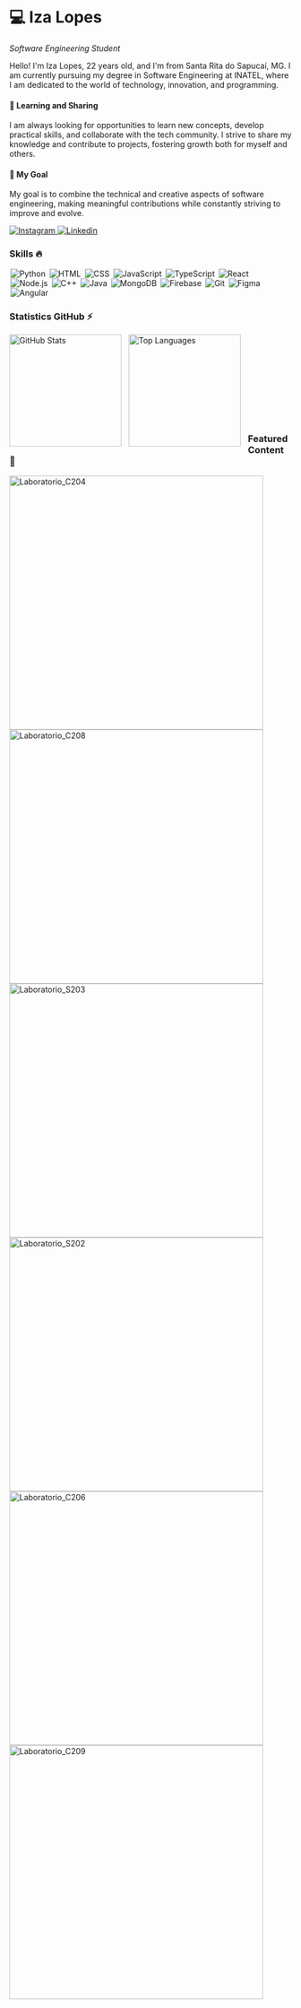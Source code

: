 <h1>💻 Iza Lopes</h1> 

*Software Engineering Student*

<p>Hello! I'm Iza Lopes, 22 years old, and I'm from Santa Rita do Sapucaí, MG. I am currently pursuing my degree in Software Engineering at INATEL, where I am dedicated to the world of technology, innovation, and programming.</p>

<h4>🌱 Learning and Sharing</h4> 
<p>I am always looking for opportunities to learn new concepts, develop practical skills, and collaborate with the tech community. I strive to share my knowledge and contribute to projects, fostering growth both for myself and others.
</p>

<h4>🎯 My Goal</h4> 
<p>My goal is to combine the technical and creative aspects of software engineering, making meaningful contributions while constantly striving to improve and evolve.</p>

<p>
  <a href="https://www.instagram.com/izallopes_/">
      <img alt="Instagram" title="Me siga no Instagram" src="https://img.shields.io/badge/Instagram-%23E4405F.svg?style=for-the-badge&logo=Instagram&logoColor=white""/>
  </a> 
  <a href="https://www.linkedin.com/in/iza-lopes/">
      <img alt="Linkedin" title="Se conecte comigo no Linkedin" src="https://img.shields.io/badge/linkedin-%230077B5.svg?style=for-the-badge&logo=linkedin&logoColor=white""/>
  </a>
</p>

<h3>Skills 🔥</h3>

<p>
    <img align="left" alt="Python" title="Python" style="padding: 0 2px;" src="https://skillicons.dev/icons?i=python" />
    <img align="left" alt="HTML" title="HTML" style="padding: 0 2px;" src="https://skillicons.dev/icons?i=html" />
    <img align="left" alt="CSS" title="CSS" style="padding: 0 2px;" src="https://skillicons.dev/icons?i=css" />
    <img align="left" alt="JavaScript" title="JavaScript" style="padding: 0 2px;" src="https://skillicons.dev/icons?i=javascript" />
    <img align="left" alt="TypeScript" title="TypeScript" style="padding: 0 2px;" src="https://skillicons.dev/icons?i=typescript" />
    <img align="left" alt="React" title="React" style="padding: 0 2px;" src="https://skillicons.dev/icons?i=react" />
    <img align="left" alt="Node.js" title="Node.js" style="padding: 0 2px;" src="https://skillicons.dev/icons?i=nodejs" />
    <img align="left" alt="C++" title="C++" style="padding: 0 2px;" src="https://skillicons.dev/icons?i=cpp" />
    <img align="left" alt="Java" title="Java" style="padding: 0 2px;" src="https://skillicons.dev/icons?i=java" />
    <img align="left" alt="MongoDB" title="MongoDB" style="padding: 0 2px;" src="https://skillicons.dev/icons?i=mongo" />
    <img align="left" alt="Firebase" title="Firebase" style="padding: 0 2px;" src="https://skillicons.dev/icons?i=firebase" />
    <img align="left" alt="Git" title="Git" style="padding: 0 2px;" src="https://skillicons.dev/icons?i=git" />
    <img align="left" alt="Figma" title="Figma" style="padding: 0 2px;" src="https://skillicons.dev/icons?i=figma" />
    <img align="left" alt="Angular" title="Angular" style="padding: 0 2px;" src="https://skillicons.dev/icons?i=angular" />
</p>

</br></br></br>

<h3>Statistics GitHub ⚡</h3>

<p>
  <img align="left" alt="GitHub Stats" height="200" style="padding-right: 10px;" src="https://github-readme-stats.vercel.app/api?username=Izalp&show_icons=true&theme=midnight-purple" alt="GitHub Statistics" />
  <img align="left" alt="Top Languages" height="200" style="padding-right: 10px;" src="https://github-readme-stats.vercel.app/api/top-langs/?username=Izalp&hide_progress=true&theme=midnight-purple" alt="Top Languages" />
</p>

</br></br></br></br></br></br></br></br></br>

<h3>Featured Content 🌟</h3>

<p>
  <a href="https://github.com/Izalp/Laboratorio_C204">
    <img align="left" src="https://github-readme-stats.vercel.app/api/pin/?username=Izalp&repo=Laboratorio_C204&cache_seconds=86400&theme=midnight-purple" alt="Laboratorio_C204" 
      style="width: 453px;"/>
  </a>
  <a href="https://github.com/Izalp/Laboratorio_C208">
    <img src="https://github-readme-stats.vercel.app/api/pin/?username=Izalp&repo=Laboratorio_C208&cache_seconds=86400&theme=midnight-purple" alt="Laboratorio_C208" 
      style="width: 453px;"/>
  </a>
  <a href="https://github.com/Izalp/Laboratorio_S203">
    <img align="left" src="https://github-readme-stats.vercel.app/api/pin/?username=Izalp&repo=Laboratorio_S203&cache_seconds=86400&theme=midnight-purple" alt="Laboratorio_S203" 
      style="width: 453px;"/>
  </a>
  <a href="https://github.com/Izalp/Laboratorio_S202">
    <img src="https://github-readme-stats.vercel.app/api/pin/?username=Izalp&repo=Laboratorio_S202&cache_seconds=86400&theme=midnight-purple" alt="Laboratorio_S202" 
      style="width: 453px;"/>
  </a>
  <a href="https://github.com/Izalp/Laboratorio_C206">
    <img align="left" src="https://github-readme-stats.vercel.app/api/pin/?username=Izalp&repo=Laboratorio_C206&cache_seconds=86400&theme=midnight-purple" alt="Laboratorio_C206" 
      style="width: 453px;"/>
  </a>
  <a href="https://github.com/Izalp/Laboratorio_C209">
    <img align="left" src="https://github-readme-stats.vercel.app/api/pin/?username=Izalp&repo=Laboratorio_C209&cache_seconds=86400&theme=midnight-purple" alt="Laboratorio_C209" 
      style="width: 453px;"/>
  </a>
</p>
